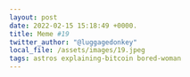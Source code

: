 ```yaml
---
layout: post
date: 2022-02-15 15:18:49 +0000.
title: Meme #19
twitter_author: "@luggagedonkey"
local_file: /assets/images/19.jpeg
tags: astros explaining-bitcoin bored-woman
---
```

